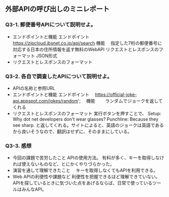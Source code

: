 ## 外部APIの呼び出しのミニレポート
### Q3-1. 郵便番号APIについて説明せよ。
* エンドポイントと機能
  エンドポイント
  　https://zipcloud.ibsnet.co.jp/api/search
  機能
  　指定した7桁の郵便番号に対応する日本の住所情報を返す無料のWebAPI
リクエストとレスポンスのフォーマット JSON形式
* リクエストとレスポンスのフォーマット
### Q3-2. 各自で調査したAPIについて説明せよ。
* APIの名称と参照URL
* エンドポイントと機能
  エンドポイント
  　https://official-joke-api.appspot.com/jokes/random';
  　機能
  　　ランダムでジョークを返してくれる
* リクエストとレスポンスのフォーマット
  実行ボタンを押すことで、
  Setup: Why dot net developers don't wear glasses?
  Punchline: Because they see sharp.
  と返してくれる。サイトによると、英語のジョークは英語であるから良いそうなので、翻訳はせずに、そのままにしている。
### Q3-3. 感想
* 今回の課題で苦労したこと
  APIの使用方法。
  有料が多く、キーを取得しなければ使えないものなど、とにかくやりづらかった。
* 演習を通して理解できたこと
　キーを取得しなくてもAPIを利用できる。
* Web APIの利便性や課題など
  利便性を把握できるほど理解できていない。
  APIを探しているときに気づいた点をあげるならば、日常で使っているツールはみんなAPI。
